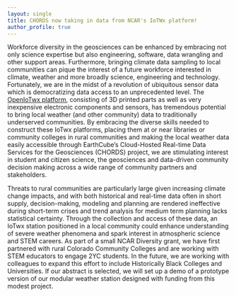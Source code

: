 ```yaml
---
layout: single
title: CHORDS now taking in data from NCAR's IoTWx platform!
author_profile: true
---
```


Workforce diversity in the geosciences can be enhanced by embracing not only science expertise but also engineering,
software, data wrangling and other support areas. Furthermore, bringing climate data sampling to local communities can pique
the interest of a future workforce interested in climate, weather and more broadly science, engineering and technology.
Fortunately, we are in the midst of a revolution of ubiquitous sensor data which is democratizing  data access to an
unprecedented level. The [OpenIoTwx platform](https://git.io/JcRyO), consisting of 3D printed parts as well as very
inexpensive electronic components and sensors, has tremendous potential to bring local weather (and other community) data
to traditionally underserved communities. By embracing the diverse skills needed to construct these IoTwx platforms, placing
them at or near libraries or community colleges in rural communities and making the local weather data easily accessible
through EarthCube’s Cloud-Hosted Real-time Data Services for the Geosciences (CHORDS) project, we are stimulating interest
in student and citizen science, the geosciences and data-driven community decision making across a wide range of community
partners and stakeholders.

Threats to rural communities are particularly large given increasing climate change impacts, and with both historical
and real-time data often in short supply, decision-making, modeling and planning are rendered ineffective during short-term
crises and trend analysis for medium term planning lacks statistical certainty. Through the collection and access of these
data, an IoTwx station positioned in a local community could enhance understanding of severe weather phenomena and spark
interest in atmospheric science and STEM careers. As part of a small NCAR Diversity grant, we have first partnered with
rural Colorado Community Colleges and are working with STEM educators to engage 2YC students. In the future, we are working
with colleagues to expand this effort to include Historically Black Colleges and Universities. If our abstract is selected,
we will set up a demo of a prototype version of our modular weather station designed with funding from this modest project.
